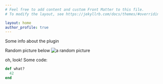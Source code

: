 ```yaml
---
# Feel free to add content and custom Front Matter to this file.
# To modify the layout, see https://jekyllrb.com/docs/themes/#overriding-theme-defaults

layout: home
author_profile: true
---
```

Some info about the plugin 

Random picture below
![a random picture](randomimage.png)

oh, look! Some code: 

~~~ ruby
def what?
  42
end
~~~
